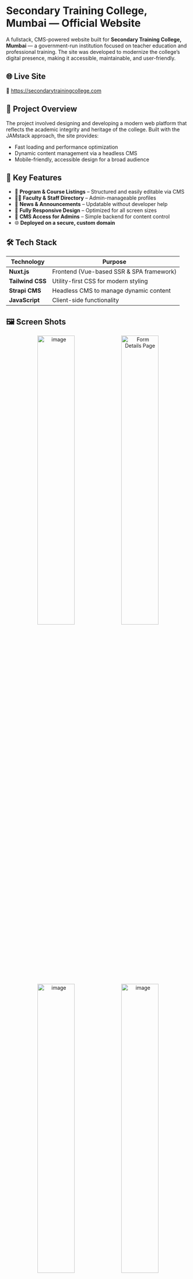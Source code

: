 # Secondary Training College, Mumbai — Official Website

A fullstack, CMS-powered website built for **Secondary Training College, Mumbai** — a government-run institution focused on teacher education and professional training. The site was developed to modernize the college’s digital presence, making it accessible, maintainable, and user-friendly.

## 🌐 Live Site

🔗 https://secondarytrainingcollege.com


## 🏫 Project Overview

The project involved designing and developing a modern web platform that reflects the academic integrity and heritage of the college. Built with the JAMstack approach, the site provides:

- Fast loading and performance optimization
- Dynamic content management via a headless CMS
- Mobile-friendly, accessible design for a broad audience


## 🚀 Key Features

- 📘 **Program & Course Listings** – Structured and easily editable via CMS
- 👩‍🏫 **Faculty & Staff Directory** – Admin-manageable profiles
- 📢 **News & Announcements** – Updatable without developer help
- 📱 **Fully Responsive Design** – Optimized for all screen sizes
- 🔐 **CMS Access for Admins** – Simple backend for content control
- 🌐 **Deployed on a secure, custom domain**


## 🛠️ Tech Stack

| Technology      | Purpose                                  |
|-----------------|-------------------------------------------|
| **Nuxt.js**      | Frontend (Vue-based SSR & SPA framework) |
| **Tailwind CSS** | Utility-first CSS for modern styling     |
| **Strapi CMS**   | Headless CMS to manage dynamic content   |
| **JavaScript**   | Client-side functionality                |


## 🖼️ Screen Shots

<div align="center">
  <img width="45%" alt="image" src="https://github.com/user-attachments/assets/28b73bc5-b000-4788-88e2-b9a9cd287afe" />
  <img width="45%" alt="Form Details Page" src="https://github.com/user-attachments/assets/3ae9a29d-544a-4274-b59a-a18dd63c513e" />
</div>

<br/>

<div align="center">
  <img width="45%" alt="image" src="https://github.com/user-attachments/assets/bacbac2e-ff61-43e2-b606-115180f29e2c" />
  <img width="45%" alt="image" src="https://github.com/user-attachments/assets/82c7210c-2cac-497c-93ee-7ab50f4fcda6" />
</div>


## 📌 Project Highlights

- 🏫 Developed for an established government teacher training college
- 🧩 Fullstack build: Frontend + CMS backend
- ⚡ High performance, clean UI, and SEO-optimized
- 🛠️ Easy updates by college staff via custom CMS dashboard


## ✍️ Developer

**Created by:** https://github.com/piyush-linux
**Role:** Fullstack Developer & Technical Consultant


## 📄 License & Credits

All content and branding belong to **Secondary Training College, Mumbai**.
Website code is custom-developed and maintained by the developer.
Reuse or redistribution without permission is not allowed.
